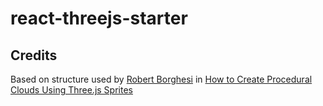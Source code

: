 # react-threejs-starter

## Credits

Based on structure used by [Robert Borghesi](https://github.com/dghez) in [How to Create Procedural Clouds Using Three.js Sprites](https://tympanus.net/codrops/2020/01/28/how-to-create-procedural-clouds-using-three-js-sprites/)
